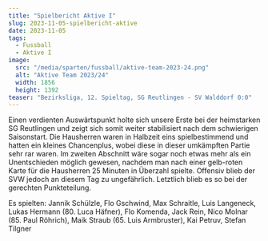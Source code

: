 ```yaml
---
title: "Spielbericht Aktive I"
slug: 2023-11-05-spielbericht-aktive
date: 2023-11-05
tags:
  - Fussball
  - Aktive I
image:
  src: "/media/sparten/fussball/aktive-team-2023-24.png"
  alt: "Aktive Team 2023/24"
  width: 1856
  height: 1392
teaser: "Bezirksliga, 12. Spieltag, SG Reutlingen - SV Walddorf 0:0"
---
```

Einen verdienten Auswärtspunkt holte sich unsere Erste bei der heimstarken SG Reutlingen und zeigt sich somit weiter stabilisiert nach dem schwierigen Saisonstart. Die Hausherren waren in Halbzeit eins spielbestimmend und hatten ein kleines Chancenplus, wobei diese in dieser umkämpften Partie sehr rar waren. Im zweiten Abschnitt wäre sogar noch etwas mehr als ein Unentschieden möglich gewesen, nachdem man nach einer gelb-roten Karte für die Hausherren 25 Minuten in Überzahl spielte. Offensiv blieb der SVW jedoch an diesem Tag zu ungefährlich. Letztlich blieb es so bei der gerechten Punkteteilung.

Es spielten: Jannik Schülzle, Flo Gschwind, Max Schraitle, Luis Langeneck, Lukas Hermann (80. Luca Häfner), Flo Komenda, Jack Rein, Nico Molnar (85. Paul Röhrich), Maik Straub (65. Luis Armbruster), Kai Petruv, Stefan Tilgner